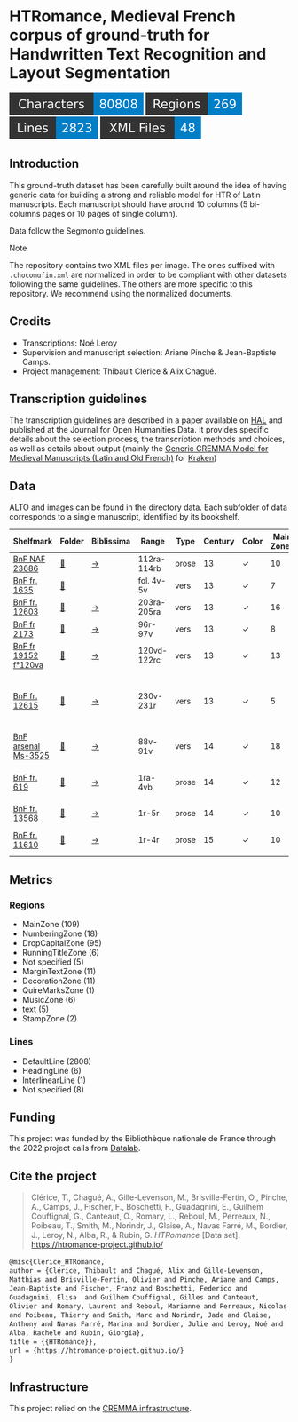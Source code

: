 HTRomance, Medieval French corpus of ground-truth for Handwritten Text Recognition
  and Layout Segmentation
=====================
![characters badge](badges/characters.svg) ![regions badge](badges/regions.svg) ![lines badge](badges/lines.svg) ![files badge](badges/files.svg)

<!-- Custom Zone -->

## Introduction

This ground-truth dataset has been carefully built around the idea of having generic data for building a strong and reliable model for HTR of Latin manuscripts. Each manuscript should have around 10 columns (5 bi-columns pages or 10 pages of single column).

Data follow the Segmonto guidelines.

> [!NOTE]
> The repository contains two XML files per image. The ones suffixed with `.chocomufin.xml` are normalized in order to be compliant with other datasets following the same guidelines. The others are more specific to this repository. We recommend using the normalized documents.

## Credits

- Transcriptions: Noé Leroy
- Supervision and manuscript selection: Ariane Pinche & Jean-Baptiste Camps.
- Project management: Thibault Clérice & Alix Chagué.

<!-- Rien ne doit être modifié manuellement après la balise Start Auto -->

<!-- Start Auto -->

## Transcription guidelines

The transcription guidelines are described in a paper available on [HAL](https://hal-enc.archives-ouvertes.fr/hal-03828353) and published at the Journal for Open Humanities Data. It provides specific details about the selection process, the transcription methods and choices, as well as details about output (mainly the [Generic CREMMA Model for Medieval Manuscripts (Latin and Old French)](https://zenodo.org/record/7234166#.Y7f69afMJhE) for [Kraken](https://kraken.re))

## Data

ALTO and images can be found in the directory data. Each subfolder of data corresponds to a 
single manuscript, identified by its bookshelf.

<!-- BeginTable -->

| Shelfmark                                                                | Folder                                           | Biblissima                                    | Range       | Type   |   Century | Color   |   Main Zones |   Lines |   Characters | Genre            | Content                                                   |
|--------------------------------------------------------------------------|--------------------------------------------------|-----------------------------------------------|-------------|--------|-----------|---------|--------------|---------|--------------|------------------|-----------------------------------------------------------|
| [BnF NAF 23686](https://gallica.bnf.fr/ark:/12148/btv1b8446925z)         | [🔗](medieval-french/data/bnf-naf-23686)         | [→](https://data.biblissima.fr/w/Item:Q68314) | 112ra-114rb | prose  |        13 | ✓       |           10 |     424 |        17817 | légendier        | Vie de saint Alexis                                       |
| [BnF fr. 1635](https://gallica.bnf.fr/ark:/12148/btv1b105253083)         | [🔗](medieval-french/data/bnf-fr.-1635)          |                                               | fol. 4v-5v  | vers   |        13 | ✓       |            7 |     219 |         4838 | Fabliau          | Testament de l'âne                                        |
| [BnF fr. 12603](https://gallica.bnf.fr/ark:/12148/btv1b104673329)        | [🔗](medieval-french/data/bnf-fr.-12603)         | [→](https://data.biblissima.fr/w/Item:Q46033) | 203ra-205ra | vers   |        13 | ✓       |           16 |     442 |        14126 | chanson de geste | Fierabras                                                 |
| [BnF fr 2173](https://gallica.bnf.fr/ark:/12148/btv1b10022504n)          | [🔗](medieval-french/data/bnf-fr-2173)           | [→](https://data.biblissima.fr/w/Item:Q48587) | 96r-97v     | vers   |        13 | ✓       |            8 |     240 |         5269 | Fabliau          | La Mal Honte                                              |
| [BnF fr 19152 f°120va](https://gallica.bnf.fr/ark:/12148/btv1b52513419n) | [🔗](medieval-french/data/bnf-fr-19152-f°-120va) | [→](https://data.biblissima.fr/w/Item:Q48011) | 120vd-122rc | vers   |        13 | ✓       |           13 |     529 |        11087 | Fabliau          | C'est li Romanz des Braies                                |
| [BnF fr. 12615](https://gallica.bnf.fr/ark:/12148/btv1b60007945)         | [🔗](medieval-french/data/bnf-fr.-12615)         | [→](https://data.biblissima.fr/w/Item:Q46037) | 230v-231r   | vers   |        13 | ✓       |            5 |      62 |         3336 | chansonnier      | chansonnier de Noailles _ Chanson d'amour d'Adam le bossu |
| [BnF arsenal Ms-3525](https://gallica.bnf.fr/ark:/12148/btv1b550008195)  | [🔗](medieval-french/data/bnf-arsenal-ms-3525)   | [→](https://data.biblissima.fr/w/Item:Q34101) | 88v-91v     | vers   |        14 | ✓       |           18 |     185 |         4377 | Fabliau          | Dit des trois Dames de Paris_                             |
| [BnF fr. 619](https://gallica.bnf.fr/ark:/12148/btv1b55006072j)          | [🔗](medieval-french/data/bnf-fr.-619)           | [→](https://data.biblissima.fr/w/Item:Q51833) | 1ra-4vb     | prose  |        14 | ✓       |           12 |     356 |        11147 | traité de chasse | Gaston Phébus, Livre de chasse                            |
| [BnF fr. 13568](https://gallica.bnf.fr/ark:/12148/btv1b8447868p)         | [🔗](medieval-french/data/bnf-fr.-13568)         | [→](https://data.biblissima.fr/w/Item:Q46377) | 1r-5r       | prose  |        14 | ✓       |           10 |     199 |         3371 | Mémoire          | Mémoires de Froissart                                     |
| [BnF fr. 11610](https://gallica.bnf.fr/ark:/12148/btv1b8451110g)         | [🔗](medieval-french/data/bnf-fr.-11610)         | [→](https://data.biblissima.fr/w/Item:Q45651) | 1r-4r       | prose  |        15 | ✓       |           10 |     167 |         5435 | roman            | Roman du comte d’Artois.                                  |

<!-- EndTable -->

## Metrics

<!-- StartMetric -->

### Regions

- MainZone (109)
- NumberingZone (18)
- DropCapitalZone (95)
- RunningTitleZone (6)
- Not specified (5)
- MarginTextZone (11)
- DecorationZone (11)
- QuireMarksZone (1)
- MusicZone (6)
- text (5)
- StampZone (2)

### Lines

- DefaultLine (2808)
- HeadingLine (6)
- InterlinearLine (1)
- Not specified (8)

<!-- EndMetric -->

## Funding

This project was funded by the Bibliothèque nationale de France through the 2022 project calls from
[Datalab](https://www.bnf.fr/fr/bnf-datalab).

## Cite the project

> Clérice, T., Chagué, A., Gille-Levenson, M., Brisville-Fertin, O., Pinche, A., Camps, J., Fischer, F., Boschetti, F., Guadagnini, E., Guilhem Couffignal, G., Canteaut, O., Romary, L., Reboul, M., Perreaux, N., Poibeau, T., Smith, M., Norindr, J., Glaise, A., Navas Farré, M., Bordier, J., Leroy, N., Alba, R., & Rubin, G. *HTRomance* [Data set]. https://htromance-project.github.io/
```
@misc{Clerice_HTRomance,
author = {Clérice, Thibault and Chagué, Alix and Gille-Levenson, Matthias and Brisville-Fertin, Olivier and Pinche, Ariane and Camps, Jean-Baptiste and Fischer, Franz and Boschetti, Federico and Guadagnini, Elisa  and Guilhem Couffignal, Gilles and Canteaut, Olivier and Romary, Laurent and Reboul, Marianne and Perreaux, Nicolas and Poibeau, Thierry and Smith, Marc and Norindr, Jade and Glaise, Anthony and Navas Farré, Marina and Bordier, Julie and Leroy, Noé and Alba, Rachele and Rubin, Giorgia},
title = {{HTRomance}},
url = {https://htromance-project.github.io/}
}
```

## Infrastructure

This project relied on the [CREMMA infrastructure](https://www.dim-map.fr/projets-soutenus/cremma/).


